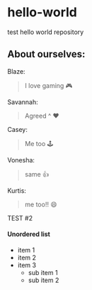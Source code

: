 # hello-world
test hello world repository

## About ourselves:
Blaze:
> I love gaming 🎮

Savannah:
> Agreed ^ ❤️

Casey:
> Me too 🕹️

Vonesha:
> same 👍

Kurtis:  
> me too!! 😄

TEST #2

#### Unordered list
* item 1
* item 2
* item 3
  * sub item 1
  * sub item 2
